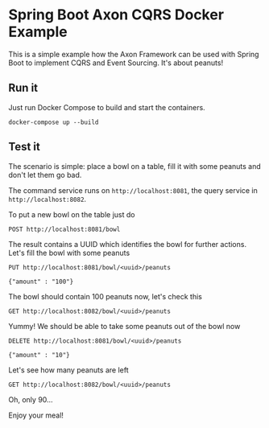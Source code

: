 # Spring Boot Axon CQRS Docker Example
This is a simple example how the Axon Framework can be used with Spring Boot to implement CQRS and Event Sourcing.
It's about peanuts!

## Run it
Just run Docker Compose to build and start the containers.
```
docker-compose up --build
```

## Test it
The scenario is simple: place a bowl on a table, fill it with some peanuts and don't let them go bad.

The command service runs on `http://localhost:8081`, the query service in `http://localhost:8082`.

To put a new bowl on the table just do 
```
POST http://localhost:8081/bowl
```

The result contains a UUID which identifies the bowl for further actions.
Let's fill the bowl with some peanuts  
```
PUT http://localhost:8081/bowl/<uuid>/peanuts 

{"amount" : "100"}
```

The bowl should contain 100 peanuts now, let's check this
```
GET http://localhost:8082/bowl/<uuid>/peanuts
```

Yummy! We should be able to take some peanuts out of the bowl now
```
DELETE http://localhost:8081/bowl/<uuid>/peanuts

{"amount" : "10"}
```

Let's see how many peanuts are left
```
GET http://localhost:8082/bowl/<uuid>/peanuts
```
Oh, only 90...

Enjoy your meal!
 
